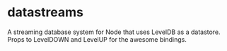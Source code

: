 datastreams
===========

A streaming database system for Node that uses LevelDB as a datastore. Props to LevelDOWN and LevelUP for the awesome bindings.
